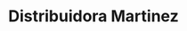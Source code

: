 ---
title: "Distribuidora Martinez"
url: /apopa/distribuidora-martinez-avenida-quirino-chavez-sur/
shop: Lebensmittel
---